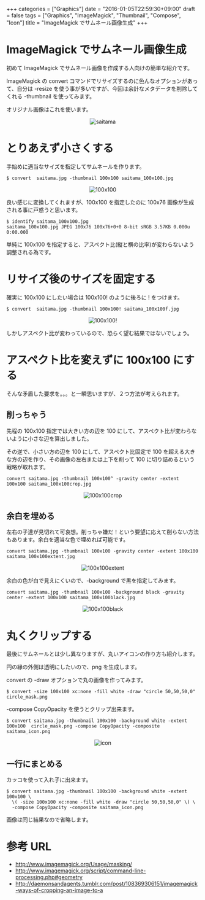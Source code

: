 +++
categories = ["Graphics"]
date = "2016-01-05T22:59:30+09:00"
draft = false
tags = ["Graphics", "ImageMagick", "Thumbnail", "Compose", "Icon"]
title = "ImageMagick でサムネール画像生成"
+++

# ImageMagick でサムネール画像生成

初めて ImageMagick でサムネール画像を作成する人向けの簡単な紹介です。

ImageMagick の convert コマンドでリサイズするのに色んなオプションがあって、自分は -resize を使う事が多いですが、今回は余計なメタデータを削除してくれる -thumbnail を使ってみます。

オリジナル画像はこれを使います。
<center> <img src="/2016/01/05/saitama.jpg" alt="saitama" /> </center>

# とりあえず小さくする

手始めに適当なサイズを指定してサムネールを作ります。
```
$ convert  saitama.jpg -thumbnail 100x100 saitama_100x100.jpg
```
<center> <img src="/2016/01/05/saitama_100x100.jpg" alt="100x100" /></center>

良い感じに変換してくれますが、100x100 を指定したのに 100x76 画像が生成される事に戸惑うと思います。
```
$ identify saitama_100x100.jpg
saitama_100x100.jpg JPEG 100x76 100x76+0+0 8-bit sRGB 3.57KB 0.000u 0:00.000
```

単純に 100x100 を指定すると、アスペクト比(縦と横の比率)が変わらないよう調整される為です。

# リサイズ後のサイズを固定する

確実に 100x100 にしたい場合は 100x100! のように後ろに ! をつけます。
```
$ convert  saitama.jpg -thumbnail 100x100! saitama_100x100f.jpg
```
<center> <img src="/2016/01/05/saitama_100x100f.jpg" alt="100x100!" /></center>

しかしアスペクト比が変わっているので、恐らく望む結果ではないでしょう。

# アスペクト比を変えずに 100x100 にする

そんな矛盾した要求を。。。と一瞬思いますが、２つ方法が考えられます。

## 削っちゃう

先程の 100x100 指定では大きい方の辺を 100 にして、アスペクト比が変わらないように小さな辺を算出しました。

その逆で、小さい方の辺を 100 にして、アスペクト比固定で 100 を超える大きな方の辺を作り、その画像の左右または上下を削って 100 に切り詰めるという戦略が取れます。

```
convert saitama.jpg -thumbnail 100x100^ -gravity center -extent 100x100 saitama_100x100crop.jpg
```
<center> <img src="/2016/01/05/saitama_100x100crop.jpg" alt="100x100crop" /></center>

## 余白を埋める

左右の子達が見切れて可哀想。削っちゃ嫌だ！という要望に応えて削らない方法もあります。余白を適当な色で埋めれば可能です。

```
convert saitama.jpg -thumbnail 100x100 -gravity center -extent 100x100 saitama_100x100extent.jpg
```
<center> <img src="/2016/01/05/saitama_100x100extent.jpg" alt="100x100extent" /></center>

余白の色が白で見えにくいので、-background で黒を指定してみます。
```
convert saitama.jpg -thumbnail 100x100 -background black -gravity center -extent 100x100 saitama_100x100black.jpg
```
<center> <img src="/2016/01/05/saitama_100x100black.jpg" alt="100x100black" /></center>

# 丸くクリップする

最後にサムネールとは少し異なりますが、丸いアイコンの作り方も紹介します。

円の縁の外側は透明にしたいので、png を生成します。

convert の -draw オプションで丸の画像を作ってみます。
```
$ convert -size 100x100 xc:none -fill white -draw "circle 50,50,50,0" circle_mask.png
```
-compose CopyOpacity を使うとクリップ出来ます。
```
$ convert saitama.jpg -thumbnail 100x100 -background white -extent 100x100  circle_mask.png -compose CopyOpacity -composite saitama_icon.png
```

<center> <img src="/2016/01/05/saitama_icon.png" alt="icon" /></center>

## 一行にまとめる

カッコを使って入れ子に出来ます。
```
$ convert saitama.jpg -thumbnail 100x100 -background white -extent 100x100 \
  \( -size 100x100 xc:none -fill white -draw "circle 50,50,50,0" \) \
  -compose CopyOpacity -composite saitama_icon.png
```
画像は同じ結果なので省略します。

# 参考 URL

 * http://www.imagemagick.org/Usage/masking/
 * http://www.imagemagick.org/script/command-line-processing.php#geometry
 * http://daemonsandagents.tumblr.com/post/108369306151/imagemagick-ways-of-cropping-an-image-to-a